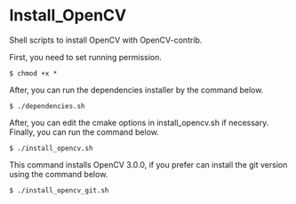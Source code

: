 # Install_OpenCV

Shell scripts to install OpenCV with OpenCV-contrib.

First, you need to set running permission.
```
$ chmod +x *
```

After, you can run the dependencies installer by the command below.
```
$ ./dependencies.sh
```

After, you can edit the cmake options in install_opencv.sh if necessary. Finally, you can run the command below.
```
$ ./install_opencv.sh
```

This command installs OpenCV 3.0.0, if you prefer can install the git version using the command below.
```
$ ./install_opencv_git.sh
```
